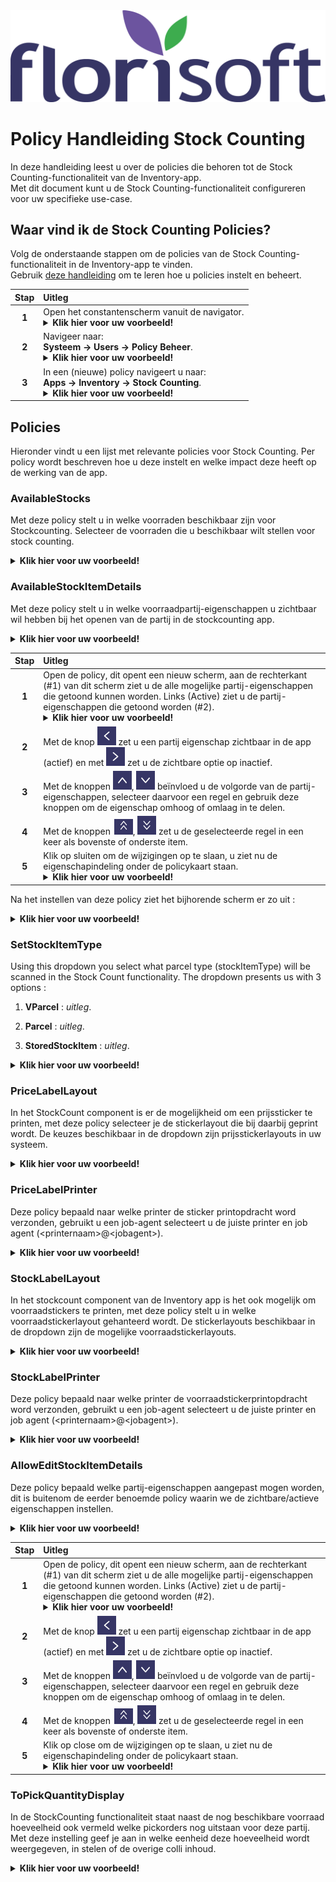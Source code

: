 <img src="../../../fslogo.png">

# Policy Handleiding Stock Counting

In deze handleiding leest u over de policies die behoren tot de Stock Counting-functionaliteit van de Inventory-app.  
Met dit document kunt u de Stock Counting-functionaliteit configureren voor uw specifieke use-case.

## Waar vind ik de Stock Counting Policies?

Volg de onderstaande stappen om de policies van de Stock Counting-functionaliteit in de Inventory-app te vinden.  
Gebruik [deze handleiding](https://github.com/florisoft/User.Manuals/blob/main/BASIS/Policy%20Management/Handleiding%20Policy%20Management%20NL.md) om te leren hoe u policies instelt en beheert.

| Stap | Uitleg |
|:-:|:--|
| **1** | Open het constantenscherm vanuit de navigator.<details><summary><b>Klik hier voor uw voorbeeld!</b></summary><img src="Media/Policies/1.png"></details>|
| **2** | Navigeer naar: <br>**Systeem → Users → Policy Beheer**. <details><summary><b>Klik hier voor uw voorbeeld!</b></summary><img src="Media/Policies/2.png"></details>|
| **3** | In een (nieuwe) policy navigeert u naar: <br>**Apps → Inventory → Stock Counting**.<details><summary><b>Klik hier voor uw voorbeeld!</b></summary><img src="Media/Policies/3.png"></details>|

## Policies

Hieronder vindt u een lijst met relevante policies voor Stock Counting. Per policy wordt beschreven hoe u deze instelt en welke impact deze heeft op de werking van de app.

### AvailableStocks

Met deze policy stelt u in welke voorraden beschikbaar zijn voor Stockcounting.
Selecteer de voorraden die u beschikbaar wilt stellen voor stock counting.

<details><summary><b>Klik hier voor uw voorbeeld!</b></summary><img src="Media/Policies/4.png"></details>

### AvailableStockItemDetails

Met deze policy stelt u in welke voorraadpartij-eigenschappen u zichtbaar wil hebben bij het openen van de partij in de stockcounting app. 

<details><summary><b>Klik hier voor uw voorbeeld!</b></summary><img src="Media/Policies/5.png"></details>

|Stap|Uitleg|
|:-:|:--|
|**1**|Open de policy, dit opent een nieuw scherm, aan de rechterkant (#1) van dit scherm ziet u de alle mogelijke partij-eigenschappen die getoond kunnen worden. Links (Active) ziet u de partij-eigenschappen die getoond worden (#2).<details><summary><b>Klik hier voor uw voorbeeld!</b></summary><img src="Media/Policies/6.png"></details>|
|**2**|Met de knop <img src="Media/Policies/7.png" alt="<"> zet u een partij eigenschap zichtbaar in de app (actief) en met <img src="Media/Policies/8.png" alt=">"> zet u de zichtbare optie op inactief.|
|**3**|Met de knoppen <img src="Media/Policies/9.png" alt="^">, <img src="Media/Policies/10.png" alt="v"> beïnvloed u de volgorde van de partij-eigenschappen, selecteer daarvoor een regel en gebruik deze knoppen om de eigenschap omhoog of omlaag in te delen.|
|**4**|Met de knoppen <img src="Media/Policies/11.png" alt="^^">, <img src="Media/Policies/12.png" alt="V"> zet u de geselecteerde regel in een keer als bovenste of onderste item.|
|**5**|Klik op sluiten om de wijzigingen op te slaan, u ziet nu de eigenschapindeling onder de policykaart staan.<details><summary><b>Klik hier voor uw voorbeeld!</b></summary><img src="Media/Policies/13.png"></details>|

Na het instellen van deze policy ziet het bijhorende scherm er zo uit :

<details><summary><b>Klik hier voor uw voorbeeld!</b></summary><img src="Media/Policies/14.png"></details>

### SetStockItemType

Using this dropdown you select what parcel type (stockItemType) will be scanned in the Stock Count functionality. The dropdown presents us with 3 options :

1. **VParcel** : *uitleg*.

2. **Parcel** : *uitleg*.

3. **StoredStockItem** : *uitleg*.

<details><summary><b>Klik hier voor uw voorbeeld!</b></summary><img src="Media/Policies/15.png"></details>

### PriceLabelLayout

In het StockCount component is er de mogelijkheid om een prijssticker te printen, met deze policy selecteer je de stickerlayout die bij daarbij geprint wordt. De keuzes beschikbaar in de dropdown zijn prijsstickerlayouts in uw systeem.

<details><summary><b>Klik hier voor uw voorbeeld!</b></summary><img src="Media/Policies/16.png"></details>

### PriceLabelPrinter

Deze policy bepaald naar welke printer de sticker printopdracht word verzonden, gebruikt u een job-agent selecteert u de juiste printer en job agent (\<printernaam\>@\<jobagent>).

<details><summary><b>Klik hier voor uw voorbeeld!</b></summary><img src="Media/Policies/17.png"></details>

### StockLabelLayout

In het stockcount component van de Inventory app is het ook mogelijk om voorraadstickers te printen, met deze policy stelt u in welke voorraadstickerlayout gehanteerd wordt. De stickerlayouts beschikbaar in de dropdown zijn de mogelijke voorraadstickerlayouts.

<details><summary><b>Klik hier voor uw voorbeeld!</b></summary><img src="Media/Policies/18.png"></details>

### StockLabelPrinter

Deze policy bepaald naar welke printer de voorraadstickerprintopdracht word verzonden, gebruikt u een job-agent selecteert u de juiste printer en job agent (\<printernaam\>@\<jobagent>).

<details><summary><b>Klik hier voor uw voorbeeld!</b></summary><img src="Media/Policies/19.png"></details>

### AllowEditStockItemDetails

Deze policy bepaald welke partij-eigenschappen aangepast mogen worden, dit is buitenom de eerder benoemde policy waarin we de zichtbare/actieve eigenschappen instellen. 

<details><summary><b>Klik hier voor uw voorbeeld!</b></summary><img src="Media/Policies/20.png"></details>

|Stap|Uitleg|
|:-:|:--|
|**1**|Open de policy, dit opent een nieuw scherm, aan de rechterkant (#1) van dit scherm ziet u de alle mogelijke partij-eigenschappen die getoond kunnen worden. Links (Active) ziet u de partij-eigenschappen die getoond worden (#2).<details><summary><b>Klik hier voor uw voorbeeld!</b></summary><img src="Media/Policies/22.png"></details>|
|**2**|Met de knop <img src="Media/Policies/7.png" alt="<"> zet u een partij eigenschap zichtbaar in de app (actief) en met <img src="Media/Policies/8.png" alt=">"> zet u de zichtbare optie op inactief.|
|**3**|Met de knoppen <img src="Media/Policies/9.png" alt="^">, <img src="Media/Policies/10.png" alt="v"> beïnvloed u de volgorde van de partij-eigenschappen, selecteer daarvoor een regel en gebruik deze knoppen om de eigenschap omhoog of omlaag in te delen.|
|**4**|Met de knoppen <img src="Media/Policies/11.png" alt="^^">, <img src="Media/Policies/12.png" alt="V"> zet u de geselecteerde regel in een keer als bovenste of onderste item.|
|**5**|Klik op close om de wijzigingen op te slaan, u ziet nu de eigenschapindeling onder de policykaart staan.<details><summary><b>Klik hier voor uw voorbeeld!</b></summary><img src="Media/Policies/23.png"></details>|

### ToPickQuantityDisplay

In de StockCounting functionaliteit staat naast de nog beschikbare voorraad hoeveelheid ook vermeld welke pickorders nog uitstaan voor deze partij. Met deze instelling geef je aan in welke eenheid deze hoeveelheid wordt weergegeven, in stelen of de overige colli inhoud.

<details><summary><b>Klik hier voor uw voorbeeld!</b></summary><img src="Media/Policies/21.png"></details>